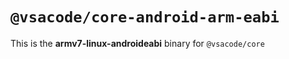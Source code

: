 # `@vsacode/core-android-arm-eabi`

This is the **armv7-linux-androideabi** binary for `@vsacode/core`
